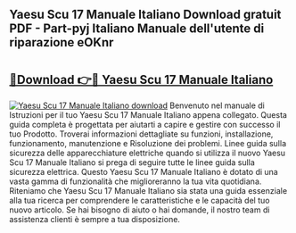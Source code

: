 ## Yaesu Scu 17 Manuale Italiano Download gratuit PDF - Part-pyj Italiano Manuale dell'utente di riparazione eOKnr

# <h2><a href="http://dfdnfg.blite.top/?on=Yaesu+Scu+17+Manuale+Italiano">🔗Download 👉🔴 Yaesu Scu 17 Manuale Italiano</a></h2>

[![Yaesu Scu 17 Manuale Italiano download](https://i.imgur.com/lujVjoI.png)](http://dfdnfg.blite.top/?on=Yaesu+Scu+17+Manuale+Italiano)
Benvenuto nel manuale di Istruzioni per il tuo Yaesu Scu 17 Manuale Italiano appena collegato. Questa guida completa è progettata per aiutarti a capire e gestire con successo il tuo Prodotto. Troverai informazioni dettagliate su funzioni, installazione, funzionamento, manutenzione e Risoluzione dei problemi. Linee guida sulla sicurezza delle apparecchiature elettriche quando si utilizza il nuovo Yaesu Scu 17 Manuale Italiano si prega di seguire tutte le linee guida sulla sicurezza elettrica. Questo Yaesu Scu 17 Manuale Italiano è dotato di una vasta gamma di funzionalità che miglioreranno la tua vita quotidiana. Riteniamo che Yaesu Scu 17 Manuale Italiano sia stata una guida essenziale alla tua ricerca per comprendere le caratteristiche e le capacità del tuo nuovo articolo. Se hai bisogno di aiuto o hai domande, il nostro team di assistenza clienti è sempre a tua disposizione.
